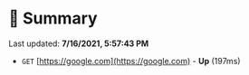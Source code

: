 # 📖 Summary
Last updated: **7/16/2021, 5:57:43 PM**

- `GET` [https://google.com](https://google.com) - **Up** (197ms)
